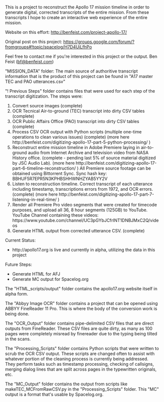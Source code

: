 This is a project to reconstruct the Apollo 17 mission timeline in order to generate digital, corrected transcripts of the entire mission. From these transcripts I hope to create an interactive web experience of the entire mission.

Website on this effort: http://benfeist.com/project-apollo-17/

Original post on this project: https://groups.google.com/forum/?fromgroups#!topic/spacelog/H7D4UiLfhPo

Feel free to contact me if you're interested in this project or the output.
Ben Feist (bf@benfeist.com)


"MISSION_DATA" folder: The main source of authoritive transcript information that is the product of this project can be found in "A17 master TEC and PAO utterances.csv"

"! Previous Steps" folder contains files that were used for each step of the transcript digitization. The steps were:
<ol>
	<li>Convert source images (complete)</li>
	<li>OCR Tecnical Air-to-ground (TEC) transcript into dirty CSV tables (complete)</li>
	<li>OCR Public Affairs Office (PAO) transcript into dirty CSV tables (complete)</li>
	<li>Process CSV OCR output with Python scripts (multiple one-time operations to clean various issues) (complete) (more here http://benfeist.com/digitizing-apollo-17-part-5-python-processing/ )</li>
	<li>Reconstruct entire mission timeline in Adobe Premiere laying in air-to-ground audio from Internet Archive and television video from NASA History office. (complete - pending last 5% of source material digitized by JSC Audio Lab). (more here http://benfeist.com/digitizing-apollo-17-part-6-timeline-reconstruction/ ) All Premiere source footage can be obtained using Bittorrent Sync. Sync hash key: BBHUF5R7EPR5N3KPHBSHHWNHZYAB5YY2V</li>
	<li>Listen to reconstruction timeline. Correct transcript of each utterance including timestamp, transcriptions errors from 1972, and OCR errors. (complete) (more here http://benfeist.com/digitizing-apollo-17-part-7-listening-in-real-time/ )</li>
	<li>Render all Premiere Pro video segments that were created for timecode purposes, and upload all 36, 8 hour segments (125GB) to YouTube. YouTube Channel containing these videos: https://www.youtube.com/channel/UC3pGYbJCfrINT1DNBJMxC2Q/videos
	<li>Generate HTML output from corrected utterance CSV. (complete)</li>
</ol>
Current Status:
<ul>
	<li>http://apollo17.org is live and currently in alpha, utilizing the data in this project</li>
</ul>
Future Steps:
<ul>
	<li>Generate HTML for AFJ</li>
	<li>Generate MC output for Spacelog.org</li>	
</ul>

The "HTML_scripts/output" folder contains the apollo17.org website itself in alpha form.

The "Abbyy Image OCR" folder contains a project that can be opened using ABBYY FineReader 11 Pro. This is where the body of the conversion work is being done.

The "OCR_Output" folder contains pipe-delimited CSV files that are direct outputs from FineReader. These CSV files are quite dirty, as many as 100 pages were completely misread by finereader due to the typing being tilted in the scans.

The "Processing_Scripts" folder contains Python scripts that were written to scrub the OCR CSV output. These scripts are changed often to assist with whatever portion of the cleaning process is currently being addressed. They perform tasks such as timestamp processing, checking of callsigns, merging dialog lines that are split across pages in the typewritten originals, etc.

The "MC_Output" folder contains the output from scripts like makeTEC_MCFromRawCSV.py in the "Processing_Scripts" folder. This "MC" output is a format that's usable by Spacelog.org.
